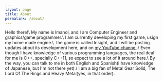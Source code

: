 ```yaml
---
layout: page
title: About
permalink: /about/
---
```


Hello there!\\
My name is Imanol, and I am Computer Engineer and graphics/game programmer.\\
I am currently developing my first game, usign my home made engine.\\
The game is called Insight, and I will be posting updates about its development here, and on [my YouTube channel](https://www.youtube.com/user/imanolfotia).\\
Even though I have knowledge of various programming languages, the real deal for me is C++, specially C++11, so expect to see a lot of it around here.\\
By the way, you can talk to me in both English and Spanish(I have knowledge of Japanese, but I'm not there yet).\\
I am a big fan of Metal Gear Solid, The Lord Of The Rings and Heavy Metal(yes, in that order).

